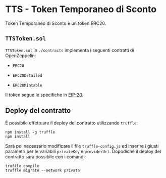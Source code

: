 # TTS - Token Temporaneo di Sconto

Token Temporaneo di Sconto è un token ERC20.

## `TTSToken.sol`
`TTSToken.sol` in `./contracts` implementa i seguenti contratti di OpenZeppelin:

- `ERC20` 

- `ERC20Detailed`

- `ERC20Mintable`

Il token segue le specifiche in [EIP-20](https://github.com/ethereum/EIPs/blob/master/EIPS/eip-20.md).

## Deploy del contratto
È possibile effettuare il deploy del contratto utilizzando `truffle`:

```
npm install -g truffle
npm install 
```

Sarà poi necessario modificare il file `truffle-config.js` ed inserire i giusti parametri per le variabili `privateKey` e `providerUrl`. Dopodiché il deploy del contratto sarà possibile con i comandi:

```
truffle compile
truffle migrate --network private
```

